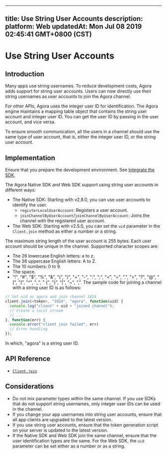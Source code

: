 
---
title: Use String User Accounts
description: 
platform: Web
updatedAt: Mon Jul 08 2019 02:45:41 GMT+0800 (CST)
---
# Use String User Accounts
## Introduction
Many apps use string usernames. To reduce development costs, Agora adds support for string user accounts. Users can now directly use their string usernames as user accounts to join the Agora channel.

For other APIs, Agora uses the integer user ID for identification. The Agora engine maintains a mapping table object that contains the string user account and integer user ID. You can get the user ID by passing in the user account, and vice versa.

To ensure smooth communication, all the users in a channel should use the same type of user account, that is, either the integer user ID, or the string user account.


## Implementation

Ensure that you prepare the development environment. See [Integrate the SDK](../../en/Voice/web_prepare.md).

The Agora Native SDK and Web SDK support using string user accounts in different ways:

- The Native SDK: Starting with v2.8.0, you can use user accounts to identify the user.
  - `registerLocalUserAccount`: Registers a user account.
  - `joinChannelByUserAccount`/`joinChannelByUserAccount`: Joins the channel with the registered user account.
- The Web SDK: Starting with v2.5.0, you can set the `uid` parameter in the `Client.join` method as either a number or a string.

The maximum string length of the user account is 255 bytes. Each user account should be unique in the channel. Supported character scopes are:

- The 26 lowercase English letters: a to z.
- The 26 uppercase English letters: A to Z.
- The 10 numbers: 0 to 9.
- The space.
- "!", "#", "$", "%", "&", "(", ")", "+", "-", ":", ";", "<", "=", ".", ">", "?", "@", "[", "]", "^", "_", " {", "}", "|", "~", ",".
The sample code for joining a channel with a string user ID is as follows:

```javascript
// Set uid as agora and join channel 1024
client.join(<token>, "1024", "agora", function(uid) {
  console.log("client" + uid + "joined channel");
  // Create a local stream
  // ...
}, function(err) {
  console.error("client join failed", err)
  // Error handling
});
```

In which, "agora" is a string user ID.
## API Reference
* [`Client.join`](https://docs.agora.io/en/Voice/API%20Reference/web/interfaces/agorartc.client.html#join)
## Considerations
- Do not mix parameter types within the same channel. If you use SDKs that do not support string usernames, only integer user IDs can be used in the channel.
- If you change your app usernames into string user accounts, ensure that all app clients are upgraded to the latest version.
- If you use string user accounts, ensure that the token generation script on your server is updated to the latest version.
- If the Native SDK and Web SDK join the same channel, ensure that the user identification types are the same. For the Web SDK, the `uid` parameter can be set either as a number or as a string.
